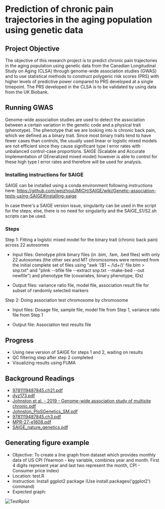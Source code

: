 # Prediction of chronic pain trajectories in the aging population using genetic data
## Project Objective
The objective of this research project is to predict chronic pain trajectories in the aging population using genetic data from the Canadian Longitudinal Study on Aging (CLSA) through genome-wide association studies (GWAS) and to use statistical methods to construct polygenic risk scores (PRS) with higher levels of predictive power compared to PRS developed at a single timepoint. The PRS developed in the CLSA is to be validated by using data from the UK Biobank.

## Running GWAS 
Genome-wide association studies are used to detect the association between a certain variation in the genetic code and a physical trait (phenotype). The phenotype that we are looking into is chronic back pain, which we defined as a binary trait. Since most binary traits tend to have fewer cases than controls, the usually used linear or logistic mixed models are not efficient since they cause significant type I error rates with unbalanced control-case proportions. SAIGE (Scalable and Accurate Implementation of GEneralized mixed model) however is able to control for these high type I error rates and therefore will be used for analysis. 

### Installing instructions for SAIGE
SAIGE can be installed using a conda environment following instructions here: https://github.com/weizhouUMICH/SAIGE/wiki/Genetic-association-tests-using-SAIGE#installing-saige 

In case there's a SAIGE version issue, singularity can be used in the script for the steps; else, there is no need for singularity and the SAIGE_S1/S2.sh scripts can be used.

### Steps
Step 1:
Fitting a logistic mixed model for the binary trait (chronic back pain) across 22 autosomes

- Input files: Genotype plink binary files (in .bim, .fam, .bed files) with only 22 autosomes (the other sex and MT chromosomes were removed from the initial complete set of files using "awk '($1 ~ /\d+/)' file.bim > snp.txt" and "plink --bfile file --extract snp.txt --make-bed --out newfile") and phenotype file (covariates, binary phenotype, IDs)

- Output files: variance ratio file, model file, association result file for subset of randomly selected markers

Step 2: 
Doing association test chromosome by chromosome

- Input files: Dosage file, sample file, model file from Step 1, variance ratio file from Step 1

- Output file: Association test results file

## Progress
- Using new version of SAIGE for steps 1 and 2, waiting on results
- QC filtering step after step 2 completed
- Visualizing results using FUMA 

## Background Readings
- [9781119487845.ch21.pdf](https://github.com/Loveni09/micm-summer-2021/files/6614401/9781119487845.ch21.pdf)
- [dyz173.pdf](https://github.com/Loveni09/micm-summer-2021/files/6614403/dyz173.pdf)
- [Johnston et al. - 2019 - Genome-wide association study of multisite chronic.pdf](https://github.com/Loveni09/micm-summer-2021/files/6614404/Johnston.et.al.-.2019.-.Genome-wide.association.study.of.multisite.chronic.pdf)
- [Johnston_PloSGenetics_SM.pdf](https://github.com/Loveni09/micm-summer-2021/files/6614408/Johnston_PloSGenetics_SM.pdf)
- [9781119487845.ch3.pdf](https://github.com/Loveni09/micm-summer-2021/files/6693342/9781119487845.ch3.pdf)
- [MPR-27-e1608.pdf](https://github.com/Loveni09/micm-summer-2021/files/6760044/MPR-27-e1608.pdf)
- [SAIGE_nature_genetics.pdf](https://github.com/Loveni09/micm-summer-2021/files/6855249/SAIGE_nature_genetics.pdf)


## Generating figure example
- Objective: To create a line graph from dataset which provides monthly data of US CPI (Yearmon - key variable, combines year and month. First 4 digits represent year and last two represent the month, CPI - Consumer price index)
- Location: test.R
- Instruction: Install ggplot2 package (Use install.packages('ggplot2') command)
- Expected graph: 

![TestRplot](https://user-images.githubusercontent.com/84378192/122909643-7354e300-d366-11eb-9653-4f14bd81bc1c.png)




